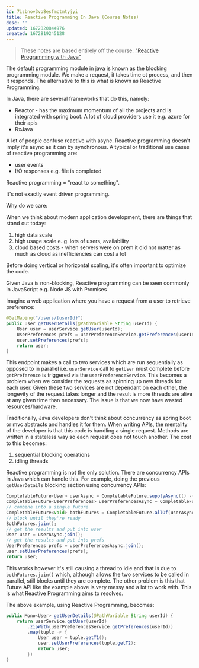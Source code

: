 ```yaml
---
id: 7izbnov3vo8esfmctmtyjyi
title: Reactive Programming In Java (Course Notes)
desc: ''
updated: 1672820844976
created: 1672819245128
---
```


> These notes are based entirely off the course: ["Reactive Programming with Java"](https://www.youtube.com/watch?v=OiRx2pZskR0&list=PLqq-6Pq4lTTYPR2oH7kgElMYZhJd4vOGI&index=5)

The default programming module in java is known as the blocking programming module. We make a request, it takes time ot process, and then it responds. The alternative to this is what is known as Reactive Programming.

In Java, there are several frameworks that do this, namely:

- Reactor - has the maximum momentum of all the projects and is integrated with spring boot. A lot of cloud providers use it e.g. azure for their apis
- RxJava

A lot of people confuse reactive with async. Reactive programming doesn't imply it's async as it can by synchronous. A typical or traditional use cases of reactive programming are:

- user events
- I/O responses e.g. file is completed

Reactive programming = "react to something".

It's not exactly event driven programming.

Why do we care:

When we think about modern application development, there are things that stand out today:

1. high data scale
2. high usage scale e..g. lots of users, availability
3. cloud based costs - when servers were on prem it did not matter as much as cloud as inefficiencies can cost a lot

Before doing vertical or horizontal scaling, it's often important to optimize the code.

Given Java is non-blocking, Reactive programming can be seen commonly in JavaScript e.g. Node JS with Promises

Imagine a web application where you have a request from a user to retrieve preference:

```Java
@GetMaping("/users/{userId}")
public User getUserDetails(@PathVariable String userId) {
    User user = userService.getUser(userId);
    UserPreferences prefs = userPreferenceService.getPreferences(userId);
    user.setPreferences(prefs);
    return user;
}
```

This endpoint makes a call to two services which are run sequentially as opposed to in parallel i.e. `userService` call to `getUser` must complete before `getPreference` is triggered via the `userPreferenceService`. This becomes a problem when we consider the requests as spinning up new threads for each user. Given these two services are not dependant on each other, the longevity of the request takes longer and the result is more threads are alive at any given time than necessary. The issue is that we now have wasted resources/hardware.

Traditionally, Java developers don't think about concurrency as spring boot or mvc abstracts and handles it for them. When writing APIs, the mentality of the developer is that this code is handling a single request. Methods are written in a stateless way so each request does not touch another. The cost to this becomes:

1. sequential blocking operations
2. idling threads

Reactive programming is not the only solution. There are concurrency APIs in Java which can handle this. For example, doing the previous `getUserDetails` blocking section using concurrency APIs:

```Java
CompletableFuture<User> userAsync = CompletableFuture.supplyAsync(() -> userService.getUser(userId));
CompletableFuture<UserPreferences> userPreferencesAsync = CompletableFuture.supplyAsync(() -> userPreferenceService.getPreferences(userId));
// combine into a single future
CompletableFuture<Void> bothFutures = CompletableFuture.allOf(userAsync, userPreferencesAsync)
// block until they're ready
BothFutures.join();
// get the results and put into user
User user = userAsync.join();
// get the results and put into prefs
UserPreferences prefs = userPreferencesAsync.join();
user.setUserPreferences(prefs);
return user;
```

This works however it's still causing a thread to idle and that is due to `bothFutures.join()` which, although allows the two services to be called in parallel, still blocks until they are complete. The other problem is this that Future API like the example above is very messy and a lot to work with. This is what Reactive Programming aims to resolves.

The above example, using Reactive Programming, becomes:

```Java
public Mono<User> getUserDetails(@PathVariable String userId) {
    return userService.getUser(userId)
        .zipWith(userPreferencesService.getPreferences(userId))
        .map(tuple -> {
            User user = tuple.getT1();
            user.setUserPreferences(tuple.getT2);
            return user;
        })
}
```
